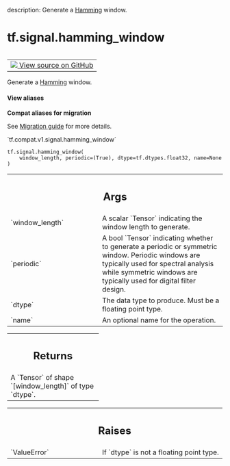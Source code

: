 description: Generate a [Hamming][hamming] window.

<div itemscope itemtype="http://developers.google.com/ReferenceObject">
<meta itemprop="name" content="tf.signal.hamming_window" />
<meta itemprop="path" content="Stable" />
</div>

# tf.signal.hamming_window

<!-- Insert buttons and diff -->

<table class="tfo-notebook-buttons tfo-api nocontent" align="left">
<td>
  <a target="_blank" href="https://github.com/tensorflow/tensorflow/blob/r2.4/tensorflow/python/ops/signal/window_ops.py#L175-L200">
    <img src="https://www.tensorflow.org/images/GitHub-Mark-32px.png" />
    View source on GitHub
  </a>
</td>
</table>



Generate a [Hamming][hamming] window.

<section class="expandable">
  <h4 class="showalways">View aliases</h4>
  <p>
<b>Compat aliases for migration</b>
<p>See
<a href="https://www.tensorflow.org/guide/migrate">Migration guide</a> for
more details.</p>
<p>`tf.compat.v1.signal.hamming_window`</p>
</p>
</section>

<pre class="devsite-click-to-copy prettyprint lang-py tfo-signature-link">
<code>tf.signal.hamming_window(
    window_length, periodic=(True), dtype=tf.dtypes.float32, name=None
)
</code></pre>



<!-- Placeholder for "Used in" -->


<!-- Tabular view -->
 <table class="responsive fixed orange">
<colgroup><col width="214px"><col></colgroup>
<tr><th colspan="2"><h2 class="add-link">Args</h2></th></tr>

<tr>
<td>
`window_length`
</td>
<td>
A scalar `Tensor` indicating the window length to generate.
</td>
</tr><tr>
<td>
`periodic`
</td>
<td>
A bool `Tensor` indicating whether to generate a periodic or
symmetric window. Periodic windows are typically used for spectral
analysis while symmetric windows are typically used for digital
filter design.
</td>
</tr><tr>
<td>
`dtype`
</td>
<td>
The data type to produce. Must be a floating point type.
</td>
</tr><tr>
<td>
`name`
</td>
<td>
An optional name for the operation.
</td>
</tr>
</table>



<!-- Tabular view -->
 <table class="responsive fixed orange">
<colgroup><col width="214px"><col></colgroup>
<tr><th colspan="2"><h2 class="add-link">Returns</h2></th></tr>
<tr class="alt">
<td colspan="2">
A `Tensor` of shape `[window_length]` of type `dtype`.
</td>
</tr>

</table>



<!-- Tabular view -->
 <table class="responsive fixed orange">
<colgroup><col width="214px"><col></colgroup>
<tr><th colspan="2"><h2 class="add-link">Raises</h2></th></tr>

<tr>
<td>
`ValueError`
</td>
<td>
If `dtype` is not a floating point type.
</td>
</tr>
</table>


[hamming]:
  https://en.wikipedia.org/wiki/Window_function#Hann_and_Hamming_windows
